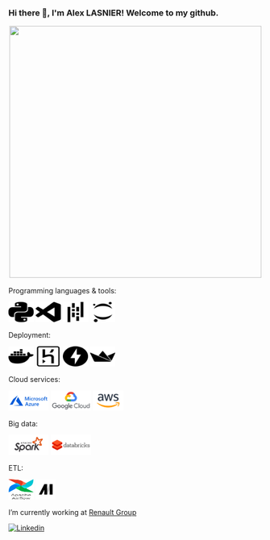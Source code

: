 ### Hi there 👋, I'm Alex LASNIER! Welcome to my github.

<div id="header" align="center">
  <img src="https://uploads-ssl.webflow.com/5c19100c2b50073e6ee69da1/60d35967a853a1b14851703b_All%20the%20data%20(1).gif" width="500" height="500"/>
</div>

Programming languages & tools:

<img src='src/python.svg' width="50" height="40"> <img src='src/visualstudiocode.svg' width="50" height="40"> <img src='src/pandas.svg' width="50" height="40"> <img src='src/jupyter.svg' width="50" height="40">
 
Deployment:

<img src='src/docker.svg' width="50" height="40"> <img src='src/heroku.svg' width="50" height="40"> <img src='src/fastapi.svg' width="50" height="40"> <img src='src/streamlit.svg' width="50" height="40">

Cloud services:

<img src='src/azure.svg' height="40"> <img src='src/gcp.svg' height="40"> <img src='src/aws.svg' height="40">


Big data: 

<img src='src/spark.svg' height="40"> <img src='src/databricks.svg' height="40"> 

ETL:

<img src='src/airflow.svg' width="50" height="40"> <img src='src/mage.png' height="40">



I’m currently working at [Renault Group](https://www.renaultgroup.com/)

[![Linkedin](https://img.shields.io/badge/LinkedIn-0077B5?style=for-the-badge&logo=linkedin&logoColor=white)](https://www.linkedin.com/in/alex-lasnier/)


<!--
**alasnier/alasnier** is a ✨ _special_ ✨ repository because its `README.md` (this file) appears on your GitHub profile.

Here are some ideas to get you started:

- 🔭 I’m currently working on ...
- 🌱 I’m currently learning ...
- 👯 I’m looking to collaborate on ...
- 🤔 I’m looking for help with ...
- 💬 Ask me about ...
- 📫 How to reach me: ...
- 😄 Pronouns: ...
- ⚡ Fun fact: ...
-->
